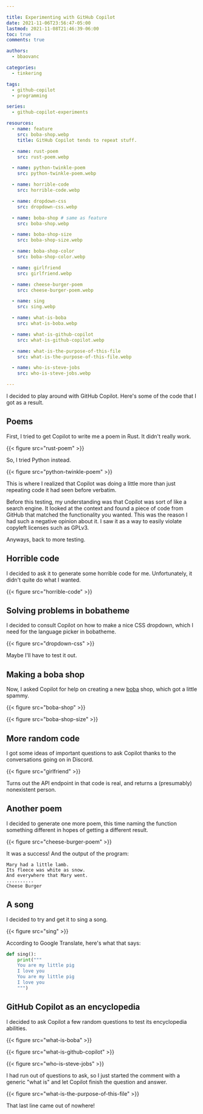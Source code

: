 ```yaml
---

title: Experimenting with GitHub Copilot
date: 2021-11-06T23:56:47-05:00
lastmod: 2021-11-08T21:46:39-06:00
toc: true
comments: true

authors:
  - bbaovanc

categories:
  - tinkering

tags:
  - github-copilot
  - programming

series:
  - github-copilot-experiments

resources:
  - name: feature
    src: boba-shop.webp
    title: GitHub Copilot tends to repeat stuff.

  - name: rust-poem
    src: rust-poem.webp

  - name: python-twinkle-poem
    src: python-twinkle-poem.webp

  - name: horrible-code
    src: horrible-code.webp

  - name: dropdown-css
    src: dropdown-css.webp

  - name: boba-shop # same as feature
    src: boba-shop.webp

  - name: boba-shop-size
    src: boba-shop-size.webp

  - name: boba-shop-color
    src: boba-shop-color.webp

  - name: girlfriend
    src: girlfriend.webp

  - name: cheese-burger-poem
    src: cheese-burger-poem.webp

  - name: sing
    src: sing.webp

  - name: what-is-boba
    src: what-is-boba.webp

  - name: what-is-github-copilot
    src: what-is-github-copilot.webp

  - name: what-is-the-purpose-of-this-file
    src: what-is-the-purpose-of-this-file.webp

  - name: who-is-steve-jobs
    src: who-is-steve-jobs.webp

---
```


I decided to play around with GitHub Copilot. Here's some of the code that I
got as a result.

<!--more-->

## Poems

First, I tried to get Copilot to write me a poem in Rust. It didn't really work.

{{< figure src="rust-poem" >}}

So, I tried Python instead.

{{< figure src="python-twinkle-poem" >}}

This is where I realized that Copilot was doing a little more than just
repeating code it had seen before verbatim.

Before this testing, my understanding was that Copilot was sort of like a search
engine. It looked at the context and found a piece of code from GitHub that
matched the functionality you wanted. This was the reason I had such a negative
opinion about it. I saw it as a way to easily violate copyleft licenses such as
GPLv3.

Anyways, back to more testing.

## Horrible code

I decided to ask it to generate some horrible code for me. Unfortunately, it
didn't quite do what I wanted.

{{< figure src="horrible-code" >}}

## Solving problems in bobatheme

I decided to consult Copilot on how to make a nice CSS dropdown, which I need
for the language picker in bobatheme.

{{< figure src="dropdown-css" >}}

Maybe I'll have to test it out.

## Making a boba shop

Now, I asked Copilot for help on creating a new
[boba](https://en.wikipedia.org/wiki/Bubble_tea) shop, which got a little
spammy.

{{< figure src="boba-shop" >}}

{{< figure src="boba-shop-size" >}}

## More random code

I got some ideas of important questions to ask Copilot thanks to the
conversations going on in Discord.

{{< figure src="girlfriend" >}}

Turns out the API endpoint in that code is real, and returns a (presumably)
nonexistent person.

## Another poem

I decided to generate one more poem, this time naming the function something
different in hopes of getting a different result.

{{< figure src="cheese-burger-poem" >}}

It was a success! And the output of the program:

```text
Mary had a little lamb.
Its fleece was white as snow.
And everywhere that Mary went.
..........
Cheese Burger
```

## A song

I decided to try and get it to sing a song.

{{< figure src="sing" >}}

According to Google Translate, here's what that says:

```python
def sing():
    print("""
    You are my little pig
    I love you
    You are my little pig
    I love you
    """)
```

## GitHub Copilot as an encyclopedia

I decided to ask Copilot a few random questions to test its encyclopedia
abilities.

{{< figure src="what-is-boba" >}}

{{< figure src="what-is-github-copilot" >}}

{{< figure src="who-is-steve-jobs" >}}

I had run out of questions to ask, so I just started the comment with a generic
"what is" and let Copilot finish the question and answer.

{{< figure src="what-is-the-purpose-of-this-file" >}}

That last line came out of nowhere!
